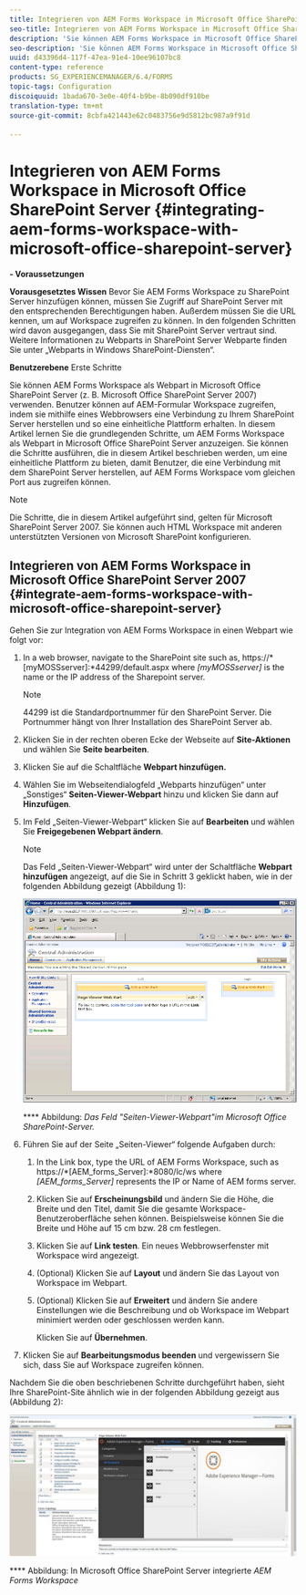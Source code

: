 ```yaml
---
title: Integrieren von AEM Forms Workspace in Microsoft Office SharePoint Server
seo-title: Integrieren von AEM Forms Workspace in Microsoft Office SharePoint Server
description: 'Sie können AEM Forms Workspace in Microsoft Office SharePoint Server integrieren. '
seo-description: 'Sie können AEM Forms Workspace in Microsoft Office SharePoint Server integrieren. '
uuid: d43396d4-117f-47ea-91e4-10ee96107bc8
content-type: reference
products: SG_EXPERIENCEMANAGER/6.4/FORMS
topic-tags: Configuration
discoiquuid: 1bada670-3e0e-40f4-b9be-8b090df910be
translation-type: tm+mt
source-git-commit: 8cbfa421443e62c0483756e9d5812bc987a9f91d

---
```



# Integrieren von AEM Forms Workspace in Microsoft Office SharePoint Server {#integrating-aem-forms-workspace-with-microsoft-office-sharepoint-server}

**- Voraussetzungen**

**Vorausgesetztes Wissen** Bevor Sie AEM Forms Workspace zu SharePoint Server hinzufügen können, müssen Sie Zugriff auf SharePoint Server mit den entsprechenden Berechtigungen haben. Außerdem müssen Sie die URL kennen, um auf Workspace zugreifen zu können. In den folgenden Schritten wird davon ausgegangen, dass Sie mit SharePoint Server vertraut sind. Weitere Informationen zu Webparts in SharePoint Server Webparte finden Sie unter „Webparts in Windows SharePoint-Diensten“.

**Benutzerebene** Erste Schritte

Sie können AEM Forms Workspace als Webpart in Microsoft Office SharePoint Server (z. B. Microsoft Office SharePoint Server 2007) verwenden. Benutzer können auf AEM-Formular Workspace zugreifen, indem sie mithilfe eines Webbrowsers eine Verbindung zu Ihrem SharePoint Server herstellen und so eine einheitliche Plattform erhalten. In diesem Artikel lernen Sie die grundlegenden Schritte, um AEM Forms Workspace als Webpart in Microsoft Office SharePoint Server anzuzeigen. Sie können die Schritte ausführen, die in diesem Artikel beschrieben werden, um eine einheitliche Plattform zu bieten, damit Benutzer, die eine Verbindung mit dem SharePoint Server herstellen, auf AEM Forms Workspace vom gleichen Port aus zugreifen können.

>[!NOTE]
>
>Die Schritte, die in diesem Artikel aufgeführt sind, gelten für Microsoft SharePoint Server 2007. Sie können auch HTML Workspace mit anderen unterstützten Versionen von Microsoft SharePoint konfigurieren.

## Integrieren von AEM Forms Workspace in Microsoft Office SharePoint Server 2007 {#integrate-aem-forms-workspace-with-microsoft-office-sharepoint-server}

Gehen Sie zur Integration von AEM Forms Workspace in einen Webpart wie folgt vor:

1. In a web browser, navigate to the SharePoint site such as, https://*[myMOSSserver]:*44299/default.aspx where *[myMOSSserver]* is the name or the IP address of the Sharepoint server.

   >[!NOTE]
   >
   >44299 ist die Standardportnummer für den SharePoint Server. Die Portnummer hängt von Ihrer Installation des SharePoint Server ab.

1. Klicken Sie in der rechten oberen Ecke der Webseite auf **Site-Aktionen** und wählen Sie **Seite bearbeiten**.
1. Klicken Sie auf die Schaltfläche **Webpart hinzufügen.**
1. Wählen Sie im Webseitendialogfeld „Webparts hinzufügen“ unter „Sonstiges“ **Seiten-Viewer-Webpart** hinzu und klicken Sie dann auf **Hinzufügen**.
1. Im Feld „Seiten-Viewer-Webpart“ klicken Sie auf **Bearbeiten** und wählen Sie **Freigegebenen Webpart ändern**.

   >[!NOTE]
   >
   >Das Feld „Seiten-Viewer-Webpart“ wird unter der Schaltfläche **Webpart hinzufügen** angezeigt, auf die Sie in Schritt 3 geklickt haben, wie in der folgenden Abbildung gezeigt (Abbildung 1):

   ![Feld „Seiten-Viewer-Webpart“ in Microsoft Office SharePoint Server.](assets/page-viewer-web-part-box-in-microsoft-office-sharepoint-server.png)

   **** Abbildung: *Das Feld &quot;Seiten-Viewer-Webpart&quot;im Microsoft Office SharePoint-Server.*

1. Führen Sie auf der Seite „Seiten-Viewer“ folgende Aufgaben durch:

   1. In the Link box, type the URL of AEM Forms Workspace, such as https://*[AEM_forms_Server]:*8080/lc/ws where *[AEM_forms_Server]* represents the IP or Name of AEM forms server.
   1. Klicken Sie auf **Erscheinungsbild** und ändern Sie die Höhe, die Breite und den Titel, damit Sie die gesamte Workspace-Benutzeroberfläche sehen können. Beispielsweise können Sie die Breite und Höhe auf 15 cm bzw. 28 cm festlegen.
   1. Klicken Sie auf **Link testen**. Ein neues Webbrowserfenster mit Workspace wird angezeigt.
   1. (Optional) Klicken Sie auf **Layout** und ändern Sie das Layout von Workspace im Webpart.
   1. (Optional) Klicken Sie auf **Erweitert** und ändern Sie andere Einstellungen wie die Beschreibung und ob Workspace im Webpart minimiert werden oder geschlossen werden kann.

      Klicken Sie auf **Übernehmen**.

1. Klicken Sie auf **Bearbeitungsmodus beenden** und vergewissern Sie sich, dass Sie auf Workspace zugreifen können.

Nachdem Sie die oben beschriebenen Schritte durchgeführt haben, sieht Ihre SharePoint-Site ähnlich wie in der folgenden Abbildung gezeigt aus (Abbildung 2):

![AEM Forms Workspace in Microsoft Office SharePoint Server integriert](assets/aem-forms-workspace.jpg)

**** Abbildung: In Microsoft Office SharePoint Server integrierte *AEM Forms Workspace*

